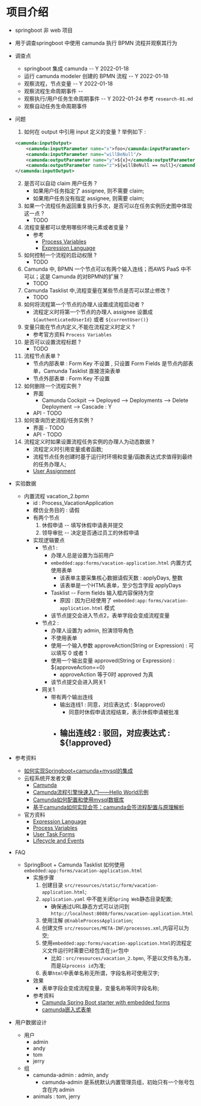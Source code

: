 # 项目介绍

- springboot 非 web 项目
- 用于调查springboot 中使用 camunda 执行 BPMN 流程并观察其行为
- 调查点
    - springboot 集成 camunda -- Y 2022-01-18
    - 运行 camunda modeler 创建的 BPMN 流程 -- Y 2022-01-18
    - 观察流程，节点变量 -- Y 2022-01-18
    - 观察流程生命周期事件 -- 
    - 观察执行/用户任务生命周期事件 -- Y 2022-01-24 参考 `research-01.md`
    - 观察自动任务生命周期事件   

-  问题
    1. 如何在 output 中引用 input 定义的变量 ?
    举例如下 : 
    ```xml
    <camunda:inputOutput>
        <camunda:inputParameter name="x">foo</camunda:inputParameter>
        <camunda:inputParameter name="willBeNull"/>
        <camunda:outputParameter name="y">${x}</camunda:outputParameter>
        <camunda:outputParameter name="z">${willBeNull == null}</camunda:outputParameter>
    </camunda:inputOutput>
    ```
    2. 是否可以自动 claim 用户任务 ?
        - 如果用户任务指定了 assignee, 则不需要 claim;
        - 如果用户任务没有指定 assignee, 则需要 claim;
    3. 如果一个流程任务返回重复执行多次，是否可以在任务实例历史图中体现这一点 ?
        - TODO
    4. 流程变量都可以使用哪些环境元素或者变量 ?
        - 参考 
            - [Process Variables](https://docs.camunda.org/manual/7.4/user-guide/process-engine/variables/)
            - [Expression Language](https://docs.camunda.org/manual/7.4/user-guide/process-engine/expression-language/)      
    5. 如何控制一个流程的启动权限 ?
        - TODO
    6. Camunda 中, BPMN 一个节点可以有两个输入连线；而AWS PaaS 中不可以；这是 Camunda 的对BPMN的扩展？
        - TODO    
    7. Camunda Tasklist 中,流程变量在某些节点是否可以禁止修改 ?
        - TODO    
    8. 如何将流程第一个节点的办理人设置成流程启动者 ?
        - 流程定义时将第一个节点的办理人 assignee 设置成 `${authenticatedUserId}` 或者 `${currentUser()}`
    9. 变量只能在节点内定义,不能在流程定义时定义 ?
        - 参考官方资料 `Process Variables`       
    10. 是否可以设置流程标题 ?
        - TODO    
    11. 流程节点表单 ?
        - 节点内部表单 : Form Key 不设置 , 只设置 Form Fields 是节点内部表单，Camunda Tasklist 直接渲染表单
        - 节点外部表单 : Form Key 不设置
    12. 如何删除一个流程实例 ?
        - 界面 
            - Camunda Cockpit --> Deployed --> Deployments --> Delete Deployment --> Cascade : Y
        - API        - TODO
    13. 如何查询历史流程/任务实例 ?
        - 界面         - TODO
        - API        - TODO
    14. 流程定义时如果设置流程任务实例的办理人为动态数据 ?
        - 流程定义时引用变量或者函数;
        - 流程节点任务创建时基于运行时环境和变量/函数表达式求值得到最终的任务办理人;
        - [User Assignment](https://docs.camunda.org/manual/7.16/reference/bpmn20/tasks/user-task/#user-assignment)

- 实验数据
    - 内置流程 vacation_2.bpmn
        - id : Process_VacationApplication
        - 模仿业务目的 : 请假
        - 有两个节点
            1. 休假申请 -- 填写休假申请表并提交
            2. 领导审批 -- 决定是否通过员工的休假申请
        - 实现逻辑要点
            - 节点1 :
                - 办理人总是设置为当前用户
                - `embedded:app:forms/vacation-application.html` 内置方式使用表单
                    - 该表单主要采集核心数据请假天数 : applyDays, 整数
                    - 该表单是一个HTML表单，至少包含字段 applyDays
                - Tasklist -- Form fields 输入框内容保持为空
                    - 原因 : 因为已经使用了 `embedded:app:forms/vacation-application.html` 模式
                - 该节点提交会进入节点2，表单字段会变成流程变量
            - 节点2 :
                - 办理人设置为 admin, 扮演领导角色
                - 不使用表单
                - 使用一个输入参数 approveAction(String or Expression) : 可以填写 0 或者 1
                - 使用一个输出变量 approved(String or Expression) : ${approveAction==0}
                    - approveAction 等于0时 approved 为真
                - 该节点提交会进入网关1        
            - 网关1 
                - 带有两个输出连线
                    - 输出连线1 : 同意，对应表达式 : ${approved}
                        - 同意时休假申请流程结束，表示休假申请被批准
                    - 输出连线2 : 驳回，对应表达式 : ${!approved}
                        -                                      
                      
        
- 参考资料 
    - [如何实现Springboot+camunda+mysql的集成](https://www.cnblogs.com/hibpm/p/14926354.html)
    - 云程系统开发者文章
        - [Camunda](https://blog.csdn.net/wxz258/category_10468109.html)
        - [Camunda流程引擎快速入门——Hello World示例](https://lowcode.blog.csdn.net/article/details/117518828)
        - [Camunda如何配置和使用mysql数据库](https://lowcode.blog.csdn.net/article/details/117564836) 
        - [基于camunda如何实现会签：camunda会签流程配置与原理解析](https://blog.csdn.net/wxz258/article/details/118055189)
    - 官方资料
        - [Expression Language](https://docs.camunda.org/manual/7.4/user-guide/process-engine/expression-language/)        
        - [Process Variables](https://docs.camunda.org/manual/7.4/user-guide/process-engine/variables/)
        - [User Task Forms](https://docs.camunda.org/manual/7.4/user-guide/task-forms/)
        - [Lifecycle and Events](https://docs.camunda.org/manual/7.16/reference/forms/embedded-forms/lifecycle/)
- FAQ
    - SpringBoot + Camunda Tasklist 如何使用 `embedded:app:forms/vacation-application.html`
        - 实施步骤
            1. 创建目录 `src/resources/static/form/vacation-application.html`;
            2. `application.yaml` 中不能关闭`Spring Web`静态目录配置;
                - 确保通过URL静态方式可以访问到 `http://localhost:8080/forms/vacation-application.html`
            3. 使用注解 `@EnableProcessApplication`;
            4. 创建文件 `src/resources/META-INF/processes.xml`,内容可以为空;
            5. 使用`embedded:app:forms/vacation-application.html`的流程定义文件运行时需要已经包含在`jar`包中
                - 比如 : `src/resources/vacation_2.bpmn`, 不是以文件名为准，而是以`process id`为准;
            6. 表单`html`中表单名称无所谓，字段名称可使用汉字;
        - 效果
            - 表单字段会变成流程变量，变量名称等同字段名称;        
        - 参考资料 
            - [Camunda Spring Boot starter with embedded forms](https://stackoverflow.com/questions/47908120/camunda-spring-boot-starter-with-embedded-forms)
            - [camunda嵌入式表单](https://blog.csdn.net/weixin_44213308/article/details/119715559)

- 用户数据设计
    - 用户 
        - admin
        - andy
        - tom
        - jerry
    - 组
        - camunda-admin : admin, andy
            - camunda-admin 是系统默认内置管理员组，初始只有一个账号包含在内 admin
        - animals : tom, jerry 
                    